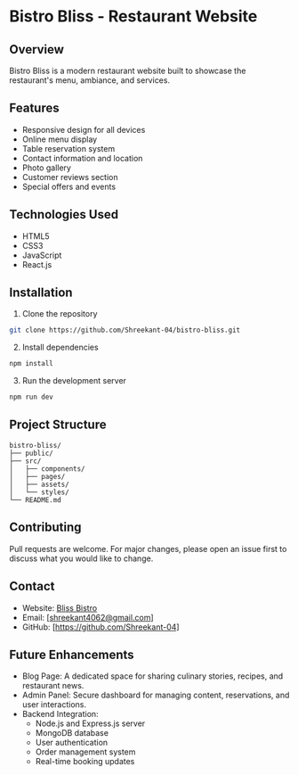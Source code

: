 # Bistro Bliss - Restaurant Website

## Overview
Bistro Bliss is a modern restaurant website built to showcase the restaurant's menu, ambiance, and services.

## Features
- Responsive design for all devices
- Online menu display
- Table reservation system
- Contact information and location
- Photo gallery
- Customer reviews section
- Special offers and events

## Technologies Used
- HTML5
- CSS3
- JavaScript
- React.js

## Installation
1. Clone the repository
```bash
git clone https://github.com/Shreekant-04/bistro-bliss.git
```
2. Install dependencies
```bash
npm install
```
3. Run the development server
```bash
npm run dev
```

## Project Structure
```
bistro-bliss/
├── public/
├── src/
│   ├── components/
│   ├── pages/
│   ├── assets/
│   └── styles/
└── README.md
```

## Contributing
Pull requests are welcome. For major changes, please open an issue first to discuss what you would like to change.


## Contact
- Website: [Bliss Bistro](https://bistro-bliss-04.vercel.app/)
- Email: [shreekant4062@gmail.com]
- GitHub: [https://github.com/Shreekant-04]

## Future Enhancements
- Blog Page: A dedicated space for sharing culinary stories, recipes, and restaurant news.
- Admin Panel: Secure dashboard for managing content, reservations, and user interactions.
- Backend Integration:
    - Node.js and Express.js server
    - MongoDB database
    - User authentication
    - Order management system
    - Real-time booking updates